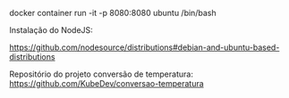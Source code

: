 docker container run -it -p 8080:8080 ubuntu /bin/bash

Instalação do NodeJS:

https://github.com/nodesource/distributions#debian-and-ubuntu-based-distributions

Repositório do projeto conversão de temperatura:
https://github.com/KubeDev/conversao-temperatura